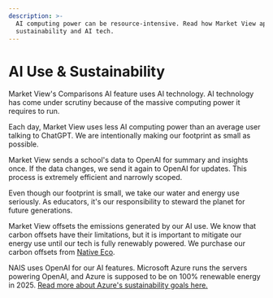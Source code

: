 ```yaml
---
description: >-
  AI computing power can be resource-intensive. Read how Market View approaches
  sustainability and AI tech.
---
```


# AI Use & Sustainability

Market View's Comparisons AI feature uses AI technology. AI technology has come under scrutiny because of the massive computing power it requires to run.

Each day, Market View uses less AI computing power than an average user talking to ChatGPT. We are intentionally making our footprint as small as possible.&#x20;

Market View sends a school's data to OpenAI for summary and insights once. If the data changes, we send it again to OpenAI for updates. This process is extremely efficient and narrowly scoped.

Even though our footprint is small, we take our water and energy use seriously. As educators, it's our responsibility to steward the planet for future generations.&#x20;

Market View offsets the emissions generated by our AI use. We know that carbon offsets have their limitations, but it is important to mitigate our energy use until our tech is fully renewably powered. We purchase our carbon offsets from [Native Eco](https://native.eco/tools-resources/carbon-faq/).&#x20;

NAIS uses OpenAI for our AI features. Microsoft Azure runs the servers powering OpenAI, and Azure is supposed to be on 100% renewable energy in 2025. [Read more about Azure's sustainability goals here. ](https://azure.microsoft.com/en-gb/explore/global-infrastructure/sustainability)
